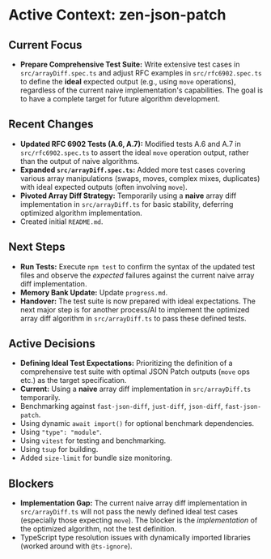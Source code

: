 # Active Context: zen-json-patch

## Current Focus
- **Prepare Comprehensive Test Suite:** Write extensive test cases in `src/arrayDiff.spec.ts` and adjust RFC examples in `src/rfc6902.spec.ts` to define the **ideal** expected output (e.g., using `move` operations), regardless of the current naive implementation's capabilities. The goal is to have a complete target for future algorithm development.

## Recent Changes
- **Updated RFC 6902 Tests (A.6, A.7):** Modified tests A.6 and A.7 in `src/rfc6902.spec.ts` to assert the ideal `move` operation output, rather than the output of naive algorithms.
- **Expanded `src/arrayDiff.spec.ts`:** Added more test cases covering various array manipulations (swaps, moves, complex mixes, duplicates) with ideal expected outputs (often involving `move`).
- **Pivoted Array Diff Strategy:** Temporarily using a **naive** array diff implementation in `src/arrayDiff.ts` for basic stability, deferring optimized algorithm implementation.
- Created initial `README.md`.

## Next Steps
- **Run Tests:** Execute `npm test` to confirm the syntax of the updated test files and observe the *expected* failures against the current naive array diff implementation.
- **Memory Bank Update:** Update `progress.md`.
- **Handover:** The test suite is now prepared with ideal expectations. The next major step is for another process/AI to implement the optimized array diff algorithm in `src/arrayDiff.ts` to pass these defined tests.

## Active Decisions
- **Defining Ideal Test Expectations:** Prioritizing the definition of a comprehensive test suite with optimal JSON Patch outputs (`move` ops etc.) as the target specification.
- **Current:** Using a **naive** array diff implementation in `src/arrayDiff.ts` temporarily.
- Benchmarking against `fast-json-diff`, `just-diff`, `json-diff`, `fast-json-patch`.
- Using dynamic `await import()` for optional benchmark dependencies.
- Using `"type": "module"`.
- Using `vitest` for testing and benchmarking.
- Using `tsup` for building.
- Added `size-limit` for bundle size monitoring.

## Blockers
- **Implementation Gap:** The current naive array diff implementation in `src/arrayDiff.ts` will not pass the newly defined ideal test cases (especially those expecting `move`). The blocker is the *implementation* of the optimized algorithm, not the test definition.
- TypeScript type resolution issues with dynamically imported libraries (worked around with `@ts-ignore`).
